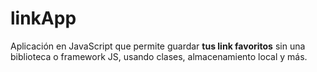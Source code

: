 # linkApp
 Aplicación en JavaScript que permite guardar **tus link favoritos** sin una biblioteca o framework JS, usando clases, almacenamiento local y más.
